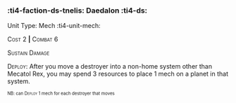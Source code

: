 ### :ti4-faction-ds-tnelis: **Daedalon** :ti4-ds:

Unit Type: Mech :ti4-unit-mech:

<span style="font-variant:small-caps;">Cost</span> 2 __|__ <span style="font-variant:small-caps;">Combat</span> 6

<span style="font-variant:small-caps;">Sustain Damage</span>

<span style="font-variant:small-caps;">Deploy</span>: After you move a destroyer into a non-home system other than Mecatol Rex, you may spend 3 resources to place 1 mech on a planet in that system. 

<sup><sub>NB: can <span style="font-variant:small-caps;">Deploy</span> 1 mech for each destroyer that moves</sup></sub>
